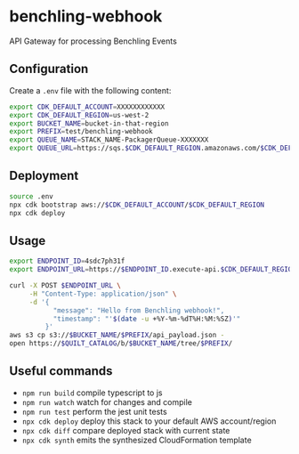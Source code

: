 # benchling-webhook

API Gateway for processing Benchling Events

## Configuration

Create a `.env` file with the following content:

```bash
export CDK_DEFAULT_ACCOUNT=XXXXXXXXXXXX
export CDK_DEFAULT_REGION=us-west-2
export BUCKET_NAME=bucket-in-that-region
export PREFIX=test/benchling-webhook
export QUEUE_NAME=STACK_NAME-PackagerQueue-XXXXXXX
export QUEUE_URL=https://sqs.$CDK_DEFAULT_REGION.amazonaws.com/$CDK_DEFAULT_ACCOUNT/$QUEUE_NAME
```

## Deployment

```bash
source .env
npx cdk bootstrap aws://$CDK_DEFAULT_ACCOUNT/$CDK_DEFAULT_REGION
npx cdk deploy
```

## Usage

```bash
export ENDPOINT_ID=4sdc7ph31f
export ENDPOINT_URL=https://$ENDPOINT_ID.execute-api.$CDK_DEFAULT_REGION.amazonaws.com/$STAGE/benchling-webhook

curl -X POST $ENDPOINT_URL \
     -H "Content-Type: application/json" \
     -d '{
           "message": "Hello from Benchling webhook!",
           "timestamp": "'$(date -u +%Y-%m-%dT%H:%M:%SZ)'"
         }'
aws s3 cp s3://$BUCKET_NAME/$PREFIX/api_payload.json -
open https://$QUILT_CATALOG/b/$BUCKET_NAME/tree/$PREFIX/
```

## Useful commands

* `npm run build`   compile typescript to js
* `npm run watch`   watch for changes and compile
* `npm run test`    perform the jest unit tests
* `npx cdk deploy`  deploy this stack to your default AWS account/region
* `npx cdk diff`    compare deployed stack with current state
* `npx cdk synth`   emits the synthesized CloudFormation template
